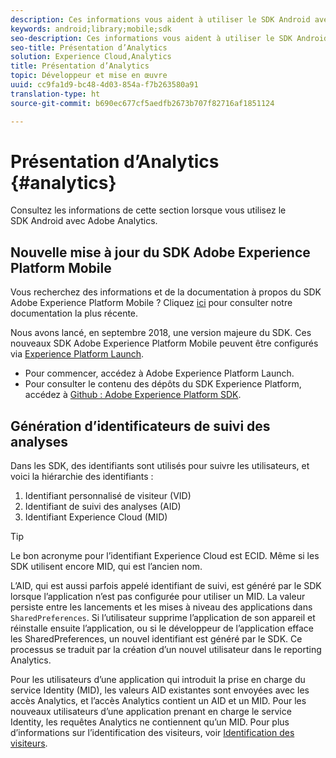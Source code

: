 ```yaml
---
description: Ces informations vous aident à utiliser le SDK Android avec Adobe Analytics.
keywords: android;library;mobile;sdk
seo-description: Ces informations vous aident à utiliser le SDK Android avec Adobe Analytics.
seo-title: Présentation d’Analytics
solution: Experience Cloud,Analytics
title: Présentation d’Analytics
topic: Développeur et mise en œuvre
uuid: cc9fa1d9-bc48-4d03-854a-f7b263580a91
translation-type: ht
source-git-commit: b690ec677cf5aedfb2673b707f82716af1851124

---
```



# Présentation d’Analytics {#analytics}

Consultez les informations de cette section lorsque vous utilisez le SDK Android avec Adobe Analytics.

## Nouvelle mise à jour du SDK Adobe Experience Platform Mobile

Vous recherchez des informations et de la documentation à propos du SDK Adobe Experience Platform Mobile ? Cliquez [ici](https://aep-sdks.gitbook.io/docs/) pour consulter notre documentation la plus récente.

Nous avons lancé, en septembre 2018, une version majeure du SDK. Ces nouveaux SDK Adobe Experience Platform Mobile peuvent être configurés via [Experience Platform Launch](https://www.adobe.com/fr/experience-platform/launch.html).

* Pour commencer, accédez à Adobe Experience Platform Launch.
* Pour consulter le contenu des dépôts du SDK Experience Platform, accédez à [Github : Adobe Experience Platform SDK](https://github.com/Adobe-Marketing-Cloud/acp-sdks).

## Génération d’identificateurs de suivi des analyses

Dans les SDK, des identifiants sont utilisés pour suivre les utilisateurs, et voici la hiérarchie des identifiants :

1. Identifiant personnalisé de visiteur (VID)
2. Identifiant de suivi des analyses (AID)
3. Identifiant Experience Cloud (MID)

>[!TIP]
>
>Le bon acronyme pour l’identifiant Experience Cloud est ECID. Même si les SDK utilisent encore MID, qui est l’ancien nom.

L’AID, qui est aussi parfois appelé identifiant de suivi, est généré par le SDK lorsque l’application n’est pas configurée pour utiliser un MID. La valeur persiste entre les lancements et les mises à niveau des applications dans `SharedPreferences`. Si l’utilisateur supprime l’application de son appareil et réinstalle ensuite l’application, ou si le développeur de l’application efface les SharedPreferences, un nouvel identifiant est généré par le SDK. Ce processus se traduit par la création d’un nouvel utilisateur dans le reporting Analytics.

Pour les utilisateurs d’une application qui introduit la prise en charge du service Identity (MID), les valeurs AID existantes sont envoyées avec les accès Analytics, et l’accès Analytics contient un AID et un MID. Pour les nouveaux utilisateurs d’une application prenant en charge le service Identity, les requêtes Analytics ne contiennent qu’un MID. Pour plus d’informations sur l’identification des visiteurs, voir [Identification des visiteurs](https://docs.adobe.com/content/help/fr-FR/analytics/export/analytics-data-feed/data-feed-contents/datafeeds-visid.html).